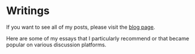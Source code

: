 # Writings

If you want to see all of my posts, please visit the [blog page](/blog).

Here are some of my essays that I particularly recommend or that became popular
on various discussion platforms.


